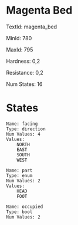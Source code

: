 # Magenta Bed

TextId: magenta_bed

MinId: 780

MaxId: 795

Hardness: 0,2

Resistance: 0,2


Num States: 16

# States
```
Name: facing
Type: direction
Num Values: 4
Values:
    NORTH
    EAST
    SOUTH
    WEST

Name: part
Type: enum
Num Values: 2
Values:
    HEAD
    FOOT

Name: occupied
Type: bool
Num Values: 2
```